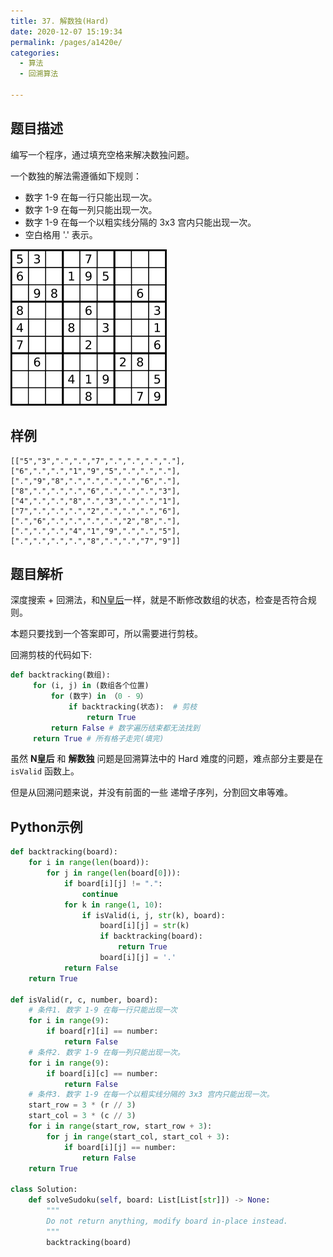 ```yaml
---
title: 37. 解数独(Hard)
date: 2020-12-07 15:19:34
permalink: /pages/a1420e/
categories: 
  - 算法
  - 回溯算法

---
```


## 题目描述

编写一个程序，通过填充空格来解决数独问题。

一个数独的解法需遵循如下规则：

- 数字 1-9 在每一行只能出现一次。
- 数字 1-9 在每一列只能出现一次。
- 数字 1-9 在每一个以粗实线分隔的 3x3 宫内只能出现一次。
- 空白格用 '.' 表示。

![img](./assets/img/250px-Sudoku-by-L2G-20050714.svg.png)

## 样例

```
[["5","3",".",".","7",".",".",".","."],
["6",".",".","1","9","5",".",".","."],
[".","9","8",".",".",".",".","6","."],
["8",".",".",".","6",".",".",".","3"],
["4",".",".","8",".","3",".",".","1"],
["7",".",".",".","2",".",".",".","6"],
[".","6",".",".",".",".","2","8","."],
[".",".",".","4","1","9",".",".","5"],
[".",".",".",".","8",".",".","7","9"]]
```

## 题目解析

深度搜索 + 回溯法，和[N皇后](/pages/cad0b4/)一样，就是不断修改数组的状态，检查是否符合规则。

本题只要找到一个答案即可，所以需要进行剪枝。

回溯剪枝的代码如下:

```python
def backtracking(数组):
     for (i, j) in (数组各个位置)
         for (数字) in （0 - 9）
             if backtracking(状态):  # 剪枝
                 return True 
         return False # 数字遍历结束都无法找到
     return True # 所有格子走完(填完)
```

虽然 **N皇后** 和 **解数独** 问题是回溯算法中的 Hard 难度的问题，难点部分主要是在 `isValid` 函数上。

但是从回溯问题来说，并没有前面的一些 递增子序列，分割回文串等难。

## Python示例

```python
def backtracking(board):
    for i in range(len(board)):
        for j in range(len(board[0])):
            if board[i][j] != ".":
                continue
            for k in range(1, 10):
                if isValid(i, j, str(k), board):
                    board[i][j] = str(k)
                    if backtracking(board):
                        return True  
                    board[i][j] = '.'
            return False 
    return True 

def isValid(r, c, number, board):
    # 条件1. 数字 1-9 在每一行只能出现一次
    for i in range(9):
        if board[r][i] == number:
            return False 
    # 条件2. 数字 1-9 在每一列只能出现一次。
    for i in range(9):
        if board[i][c] == number:
            return False 
    # 条件3. 数字 1-9 在每一个以粗实线分隔的 3x3 宫内只能出现一次。
    start_row = 3 * (r // 3) 
    start_col = 3 * (c // 3) 
    for i in range(start_row, start_row + 3):
        for j in range(start_col, start_col + 3):
            if board[i][j] == number:
                return False 
    return True 

class Solution:
    def solveSudoku(self, board: List[List[str]]) -> None:
        """
        Do not return anything, modify board in-place instead.
        """
        backtracking(board)
```

